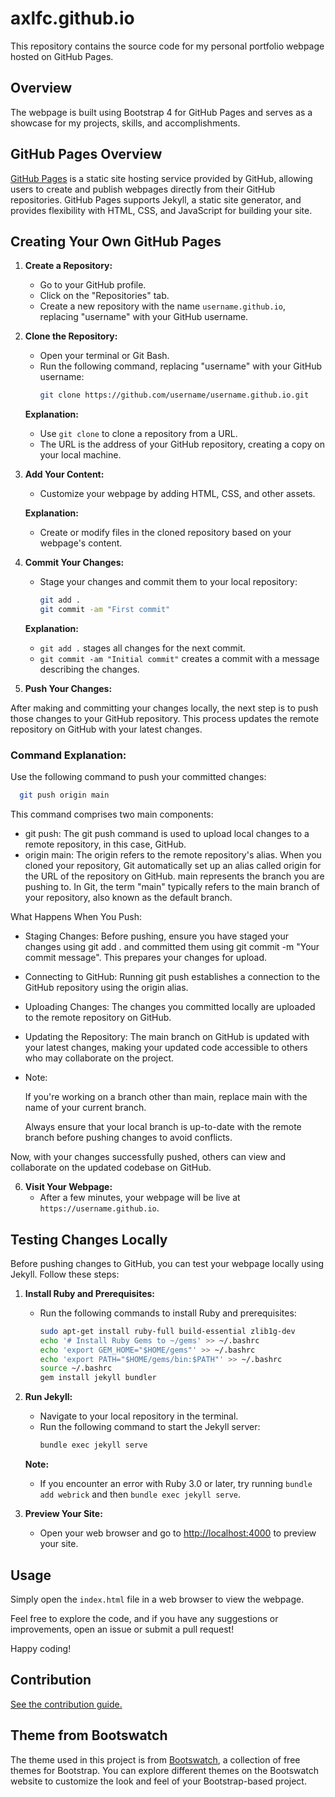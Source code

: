 # axlfc.github.io

This repository contains the source code for my personal portfolio webpage hosted on GitHub Pages.

## Overview

The webpage is built using Bootstrap 4 for GitHub Pages and serves as a showcase for my projects, skills, and accomplishments.

## GitHub Pages Overview

[GitHub Pages](https://pages.github.com/) is a static site hosting service provided by GitHub, allowing users to create and publish webpages directly from their GitHub repositories. GitHub Pages supports Jekyll, a static site generator, and provides flexibility with HTML, CSS, and JavaScript for building your site.

## Creating Your Own GitHub Pages

1. **Create a Repository:**
   - Go to your GitHub profile.
   - Click on the "Repositories" tab.
   - Create a new repository with the name `username.github.io`, replacing "username" with your GitHub username.

2. **Clone the Repository:**
   - Open your terminal or Git Bash.
   - Run the following command, replacing "username" with your GitHub username:
     ```bash
     git clone https://github.com/username/username.github.io.git
     ```

   **Explanation:**
   - Use `git clone` to clone a repository from a URL.
   - The URL is the address of your GitHub repository, creating a copy on your local machine.

3. **Add Your Content:**
   - Customize your webpage by adding HTML, CSS, and other assets.

   **Explanation:**
   - Create or modify files in the cloned repository based on your webpage's content.

4. **Commit Your Changes:**
   - Stage your changes and commit them to your local repository:
     ```bash
     git add .
     git commit -am "First commit"
     ```

   **Explanation:**
   - `git add .` stages all changes for the next commit.
   - `git commit -am "Initial commit"` creates a commit with a message describing the changes.

5. **Push Your Changes:**

After making and committing your changes locally, the next step is to push those changes to your GitHub repository. 
This process updates the remote repository on GitHub with your latest changes.

### Command Explanation:

Use the following command to push your committed changes:

```bash
  git push origin main
```

This command comprises two main components:

- git push:
        The git push command is used to upload local changes to a remote repository, in this case, GitHub.
- origin main:
        The origin refers to the remote repository's alias. When you cloned your repository, Git automatically set up an alias called origin for the URL of the repository on GitHub.
        main represents the branch you are pushing to. In Git, the term "main" typically refers to the main branch of your repository, also known as the default branch.

What Happens When You Push:

- Staging Changes:
        Before pushing, ensure you have staged your changes using git add . and committed them using git commit -m "Your commit message". This prepares your changes for upload.

- Connecting to GitHub:
        Running git push establishes a connection to the GitHub repository using the origin alias.

- Uploading Changes:
        The changes you committed locally are uploaded to the remote repository on GitHub.

- Updating the Repository:
        The main branch on GitHub is updated with your latest changes, making your updated code accessible to others who may collaborate on the project.

- Note:

    If you're working on a branch other than main, replace main with the name of your current branch.

    Always ensure that your local branch is up-to-date with the remote branch before pushing changes to avoid conflicts.

Now, with your changes successfully pushed, others can view and collaborate on the updated codebase on GitHub.

6. **Visit Your Webpage:**
   - After a few minutes, your webpage will be live at `https://username.github.io`.

## Testing Changes Locally

Before pushing changes to GitHub, you can test your webpage locally using Jekyll. Follow these steps:

1. **Install Ruby and Prerequisites:**
   - Run the following commands to install Ruby and prerequisites:
     ```bash
     sudo apt-get install ruby-full build-essential zlib1g-dev
     echo '# Install Ruby Gems to ~/gems' >> ~/.bashrc
     echo 'export GEM_HOME="$HOME/gems"' >> ~/.bashrc
     echo 'export PATH="$HOME/gems/bin:$PATH"' >> ~/.bashrc
     source ~/.bashrc
     gem install jekyll bundler
     ```

2. **Run Jekyll:**
   - Navigate to your local repository in the terminal.
   - Run the following command to start the Jekyll server:
     ```bash
     bundle exec jekyll serve
     ```

   **Note:**
   - If you encounter an error with Ruby 3.0 or later, try running `bundle add webrick` and then `bundle exec jekyll serve`.

3. **Preview Your Site:**
   - Open your web browser and go to [http://localhost:4000](http://localhost:4000) to preview your site.

## Usage

Simply open the `index.html` file in a web browser to view the webpage.

Feel free to explore the code, and if you have any suggestions or improvements, open an issue or submit a pull request!

Happy coding!

## Contribution

[See the contribution guide.](./CONTRIBUTING.md)

## Theme from Bootswatch

The theme used in this project is from [Bootswatch](https://bootswatch.com/), a collection of free themes for Bootstrap. You can explore different themes on the Bootswatch website to customize the look and feel of your Bootstrap-based project.
